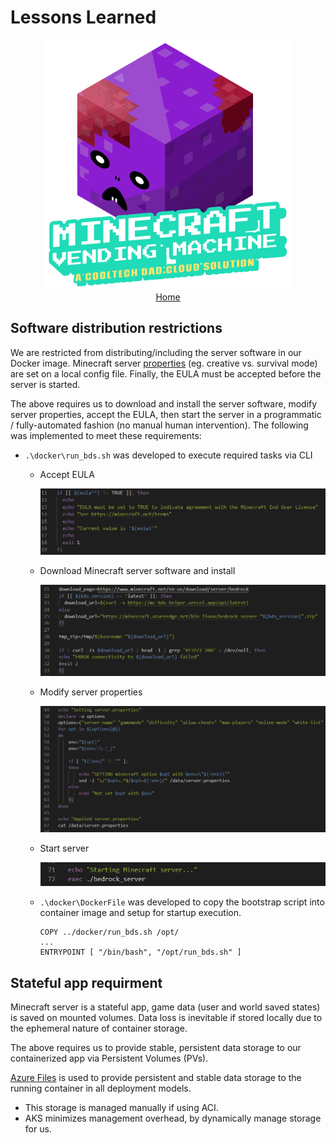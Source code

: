 # Lessons Learned
<p align="center">
  <img src="../images/mvm_logo.gif" width="400"></br>
  <a href="../README.md">Home</a>
</p>

## Software distribution restrictions
We are restricted from distributing/including the server software in our Docker image. Minecraft server [properties](https://minecraft.fandom.com/wiki/Server.properties) (eg. creative vs. survival mode) are set on a local config file. Finally, the EULA must be accepted before the server is started.

The above requires us to download and install the server software, modify server properties, accept the EULA, then start the server in a programmatic / fully-automated fashion (no manual human intervention). The following was implemented to meet these requirements:

  * `.\docker\run_bds.sh` was developed to execute required tasks via CLI

    * Accept EULA 
      <p align="center">
        <img src="../images/mvm_script_eula.png" width=500>
      </p>
        
    * Download Minecraft server software and install
      <p align="center">
        <img src="../images/mvm_script_dlbds.png" width=500>
      </p>
    * Modify server properties
      <p align="center">
        <img src="../images/mvm_script_server_props.png" width=500>
      </p>
    * Start server
      <p align="center">
        <img src="../images/mvm_script_start_server.png" width=500>
      </p>
    * `.\docker\DockerFile` was developed to copy the bootstrap script into container image and setup for startup execution.
    
      ```
      COPY ../docker/run_bds.sh /opt/
      ...
      ENTRYPOINT [ "/bin/bash", "/opt/run_bds.sh" ]
      ```
## Stateful app requirment
Minecraft server is a stateful app, game data (user and world saved states) is saved on mounted volumes. Data loss is inevitable if stored locally due to the ephemeral nature of container storage.

The above requires us to provide stable, persistent data storage to our containerized app via  Persistent Volumes (PVs). 

[Azure Files](https://docs.microsoft.com/en-us/azure/storage/files/storage-files-introduction) is used to provide persistent and stable data storage to the running container in all deployment models. 
  * This storage is managed manually if using ACI. 
  * AKS minimizes management overhead, by dynamically manage storage for us.
    
